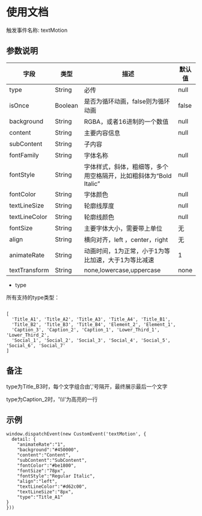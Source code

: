# 使用文档

触发事件名称: textMotion

## 参数说明

|  字段   | 类型  |描述   | 默认值  |
|  ---  | ---  |---  | ---  |
| type  | String |必传|null|
| isOnce  | Boolean |是否为循环动画，false则为循环动画|false|
| background  | String | RGBA，或者16进制的一个数值  | null|
| content  | String | 主要内容信息| null |
| subContent  | String | 子内容 ||
| fontFamily  | String| 字体名称 | null|
| fontStyle  | String| 字体样式，斜体，粗细等，多个用空格隔开，比如粗斜体为“Bold Italic”| null|
| fontColor  | String | 字体颜色 | null |
| textLineSize  | String | 轮廓线厚度 | null |
| textLineColor  | String | 轮廓线颜色| null |
| fontSize  | String |主要字体大小，需要带上单位 | 无 |
| align  | String |横向对齐，left ，center，right| 无 |
| animateRate  | String |动画时间，1为正常，小于1为等比加速，大于1为等比减速|1|
| textTransform  | String |none,lowercase,uppercase|none|

- type

所有支持的type类型： 

```

[
  'Title_A1', 'Title_A2', 'Title_A3', 'Title_A4', 'Title_B1',
  'Title_B2', 'Title_B3', 'Title_B4', 'Element_2', 'Element_1',
  'Caption_3', 'Caption_2', 'Caption_1', 'Lower_Third_1', 'Lower_Third_2',
  'Social_1', 'Social_2', 'Social_3', 'Social_4', 'Social_5', 'Social_6', 'Social_7'
]

```
    

## 备注

type为Title_B3时，每个文字组合由','号隔开，最终展示最后一个文字 

type为Caption_2时，'\\\l'为高亮的一行

## 示例

```
window.dispatchEvent(new CustomEvent('textMotion', {
  detail: {
    "animateRate":"1",
    "background":"#450000",
    "content":"Content",
    "subContent":"SubContent",
    "fontColor":"#be1800",
    "fontSize":"78px",
    "fontStyle":"Regular Italic",
    "align":"left",
    "textLineColor":"#d62c00",
    "textLineSize":"8px",
    "type":"Title_A1"
}
}))
```
